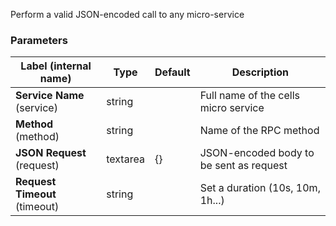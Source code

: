 
 Perform a valid JSON-encoded call to any micro-service

### Parameters
|Label (internal name)|Type|Default|Description|
|---|---|---|---|
|**Service Name** (service)|string||Full name of the cells micro service|
|**Method** (method)|string|<no value>|Name of the RPC method|
|**JSON Request** (request)|textarea|{}|JSON-encoded body to be sent as request|
|**Request Timeout** (timeout)|string||Set a duration (10s, 10m, 1h...)|





